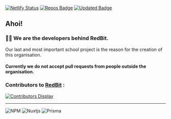 [![Netlify Status](https://api.netlify.com/api/v1/badges/caf9d392-dd93-467b-b10e-887d2590f0e2/deploy-status)](https://app.netlify.com/sites/redbit/deploys)
[![Repos Badge](https://badges.pufler.dev/repos/RedBit-devs)](https://badges.pufler.dev)
[![Updated Badge](https://badges.pufler.dev/updated/RedBit-devs/RedBit)](https://badges.pufler.dev)

## Ahoi! 

### 🙋‍♂️ We are the developers behind RedBit.
Our last and most important school project is the reason for the creation of this organisation.

#### Currently we do not accept pull requests from people outside the organisation.


### Contributors to [RedBit](https://github.com/RedBit-devs/RedBit) :
[![Contributors Display](https://badges.pufler.dev/contributors/RedBit-devs/RedBit?size=40&padding=5&perRow=10&bots=true)](https://badges.pufler.dev)

---

![NPM](https://img.shields.io/badge/NPM-%23CB3837.svg?style=for-the-badge&logo=npm&logoColor=white)
![Nuxtjs](https://img.shields.io/badge/Nuxt-002E3B?style=for-the-badge&logo=nuxtdotjs&logoColor=#00DC82)
![Prisma](https://img.shields.io/badge/Prisma-3982CE?style=for-the-badge&logo=Prisma&logoColor=white)

<!--

badges from:
- https://github.com/Ileriayo/markdown-badges#readme
- https://pufler.dev/badge-it/


**Here are some ideas to get you started:**

🙋‍♀️ A short introduction - what is your organization all about?
🌈 Contribution guidelines - how can the community get involved?
👩‍💻 Useful resources - where can the community find your docs? Is there anything else the community should know?
🍿 Fun facts - what does your team eat for breakfast?
🧙 Remember, you can do mighty things with the power of [Markdown](https://docs.github.com/github/writing-on-github/getting-started-with-writing-and-formatting-on-github/basic-writing-and-formatting-syntax)
-->
